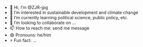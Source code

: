 - 👋 Hi, I’m @ZJR-jpg
- 👀 I’m interested in sustainable development and climate change
- 🌱 I’m currently learning political science, public policy, etc.
- 💞️ I’m looking to collaborate on ...
- 📫 How to reach me: send me message
- 😄 Pronouns: he/him
- ⚡ Fun fact: ...

<!---
ZJR-jpg/ZJR-jpg is a ✨ special ✨ repository because its `README.md` (this file) appears on your GitHub profile.
You can click the Preview link to take a look at your changes.
--->
